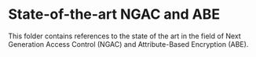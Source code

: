# State-of-the-art NGAC and ABE
This folder contains references to the state of the art in the field of Next Generation Access Control (NGAC) and Attribute-Based Encryption (ABE).
